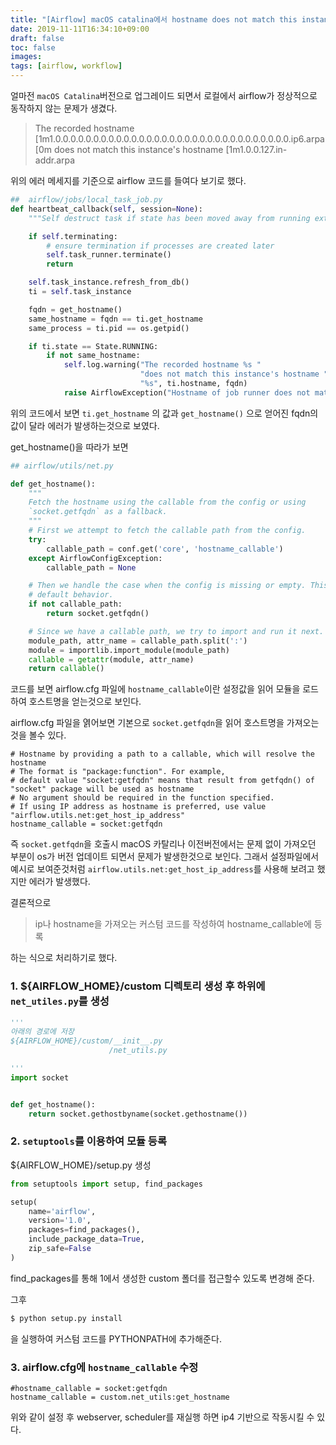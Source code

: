 ```yaml
---
title: "[Airflow] macOS catalina에서 hostname does not match this instance's hostname 해결하기"
date: 2019-11-11T16:34:10+09:00
draft: false
toc: false
images:
tags: [airflow, workflow]
---
```


얼마전 `macOS Catalina`버전으로 업그레이드 되면서 로컬에서 airflow가 정상적으로 동작하지 않는 문제가 생겼다.

> The recorded hostname [1m1.0.0.0.0.0.0.0.0.0.0.0.0.0.0.0.0.0.0.0.0.0.0.0.0.0.0.0.0.0.0.0.ip6.arpa[0m does not match this instance's hostname [1m1.0.0.127.in-addr.arpa

위의 에러 메세지를 기준으로 airflow 코드를 들여다 보기로 했다.

```python
##  airflow/jobs/local_task_job.py
def heartbeat_callback(self, session=None):
    """Self destruct task if state has been moved away from running externally"""

    if self.terminating:
        # ensure termination if processes are created later
        self.task_runner.terminate()
        return

    self.task_instance.refresh_from_db()
    ti = self.task_instance

    fqdn = get_hostname()
    same_hostname = fqdn == ti.get_hostname                               ## <==== 여기에서 문제 발생
    same_process = ti.pid == os.getpid()

    if ti.state == State.RUNNING:
        if not same_hostname:
            self.log.warning("The recorded hostname %s "
                             "does not match this instance's hostname "
                             "%s", ti.hostname, fqdn)
            raise AirflowException("Hostname of job runner does not match")
```

위의 코드에서 보면 `ti.get_hostname` 의 값과 `get_hostname()` 으로 얻어진 fqdn의 값이 달라 에러가 발생하는것으로 보였다.

get_hostname()을 따라가 보면 
```python
## airflow/utils/net.py

def get_hostname():
    """
    Fetch the hostname using the callable from the config or using
    `socket.getfqdn` as a fallback.
    """
    # First we attempt to fetch the callable path from the config.
    try:
        callable_path = conf.get('core', 'hostname_callable')			## <== airflow.cfg에서 hostname_callable 설정값을 읽는다.
    except AirflowConfigException:
        callable_path = None

    # Then we handle the case when the config is missing or empty. This is the
    # default behavior.
    if not callable_path:
        return socket.getfqdn()

    # Since we have a callable path, we try to import and run it next.
    module_path, attr_name = callable_path.split(':')
    module = importlib.import_module(module_path)
    callable = getattr(module, attr_name)
    return callable()
```
코드를 보면 airflow.cfg 파일에 `hostname_callable`이란 설정값을 읽어 모듈을 로드하여 호스트명을 얻는것으로 보인다.

airflow.cfg 파일을 엵어보면 기본으로 `socket.getfqdn`을 읽어 호스트명을 가져오는것을 볼수 있다.
```
# Hostname by providing a path to a callable, which will resolve the hostname
# The format is "package:function". For example,
# default value "socket:getfqdn" means that result from getfqdn() of "socket" package will be used as hostname
# No argument should be required in the function specified.
# If using IP address as hostname is preferred, use value "airflow.utils.net:get_host_ip_address"
hostname_callable = socket:getfqdn
```

즉 `socket.getfqdn`을 호출시 macOS 카탈리나 이전버전에서는 문제 없이 가져오던 부분이 os가 버전 업데이트 되면서 문제가 발생한것으로 보인다.
그래서 설정파일에서 예시로 보여준것처럼 `airflow.utils.net:get_host_ip_address`를 사용해 보려고 했지만 에러가 발생했다.

결론적으로

> ip나 hostname을 가져오는 커스텀 코드를 작성하여 hostname_callable에 등록

하는 식으로 처리하기로 했다.

### 1. ${AIRFLOW_HOME}/custom 디렉토리 생성 후 하위에 `net_utiles.py`를 생성
```python
'''
아래의 경로에 저장
${AIRFLOW_HOME}/custom/__init__.py
					  /net_utils.py

'''
import socket


def get_hostname():
    return socket.gethostbyname(socket.gethostname())

```

### 2. `setuptools`를 이용하여 모듈 등록

${AIRFLOW_HOME}/setup.py 생성
```python
from setuptools import setup, find_packages

setup(
    name='airflow',
    version='1.0',
    packages=find_packages(),
    include_package_data=True,
    zip_safe=False
)
```
find_packages를 통해 1에서 생성한 custom 폴더를 접근할수 있도록 변경해 준다.

그후 
```python
$ python setup.py install
```
을 실행하여 커스텀 코드를 PYTHONPATH에 추가해준다.

### 3. airflow.cfg에 `hostname_callable` 수정
```
#hostname_callable = socket:getfqdn
hostname_callable = custom.net_utils:get_hostname
```

위와 같이 설정 후 webserver, scheduler를 재실행 하면 ip4 기반으로 작동시킬 수 있다.